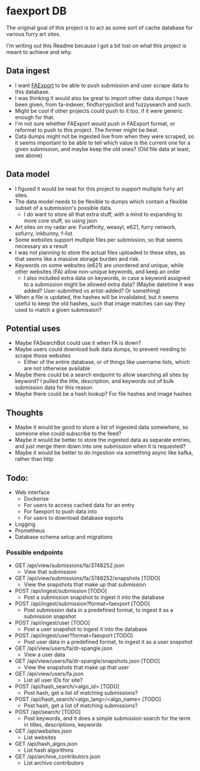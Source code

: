 # faexport DB
The original goal of this project is to act as some sort of cache database for various furry art sites.

I'm writing out this Readme because I got a bit lost on what this project is meant to achieve and why.

## Data ingest
- I want [FAExport](https://github.com/Deer-Spangle/FAExport) to be able to push submission and user scrape data to this database.
- I was thinking it would also be great to import other data dumps I have been given, from fa-indexer, findfurrypicbot and fuzzysearch and such.
- Might be cool if other projects could push to it too, if it were generic enough for that.
- I'm not sure whether FAExport would push in FAExport format, or reformat to push to this project. The former might be best.
- Data dumps might not be ingested live from when they were scraped, so it seems important to be able to tell which value is the current one for a given submission, and maybe keep the old ones? (Old file data at least, see above)

## Data model
- I figured it would be neat for this project to support multiple furry art sites.
- The data model needs to be flexible to dumps which contain a flexible subset of a submission's possible data.
  - I do want to store all that extra stuff, with a mind to expanding to more core stuff, so using json
- Art sites on my radar are: Furaffinity, weasyl, e621, furry network, sofurry, inkbunny, f-list
- Some websites support multiple files per submission, so that seems necessary as a result
- I was not planning to store the actual files uploaded to these sites, as that seems like a massive storage burden and risk.
- Keywords on some websites (e621) are unordered and unique, while other websites (FA) allow non-unique keywords, and keep an order
  - I also included extra data on keywords, in case a keyword assigned to a submission might be allowed extra data? (Maybe datetime it was added? User-submitted vs artist-added? Or something)
- When a file is updated, the hashes will be invalidated, but it seems useful to keep the old hashes, such that image matches can say they used to match a given submission?


## Potential uses
- Maybe FASearchBot could use it when FA is down?
- Maybe users could download bulk data dumps, to prevent needing to scrape those websites
  - Either of the entire database, or of things like username lists, which are not otherwise available
- Maybe there could be a search endpoint to allow searching all sites by keyword? I pulled the title, description, and keywords out of bulk submission data for this reason
- Maybe there could be a hash lookup? For file hashes and image hashes

## Thoughts
- Maybe it would be good to store a list of ingested data somewhere, so someone else could subscribe to the feed?
- Maybe it would be better to store the ingested data as separate entries, and just merge them down into one submission when it is requested?
- Maybe it would be better to do ingestion via something async like kafka, rather than http

## Todo:
- Web interface
  - Dockerise
  - For users to access cached data for an entry
  - For faexport to push data into
  - For users to download database exports
- Logging
- Prometheus
- Database schema setup and migrations

### Possible endpoints
- GET /api/view/submissions/fa/3748252.json
  - View that submission
- GET /api/view/submissions/fa/3748252/snapshots [TODO]
  - View the snapshots that make up that submission
- POST /api/ingest/submission [TODO]
  - Post a submission snapshot to ingest it into the database
- POST /api/ingest/submission?format=faexport [TODO]
  - Post submission data in a predefined format, to ingest it as a submission snapshot
- POST /api/ingest/user [TODO]
  - Post a user snapshot to ingest it into the database
- POST /api/ingest/user?format=faexport [TODO]
  - Post user data in a predefined format, to ingest it as a user snapshot
- GET /api/view/users/fa/dr-spangle.json
  - View a user data
- GET /api/view/users/fa/dr-spangle/snapshots.json [TODO]
  - View the snapshots that make up that user
- GET /api/view/users/fa.json
  - List all user IDs for site?
- POST /api/hash_search/<algo_id> [TODO]
  - Post hash, get a list of matching submissions?
- POST /api/hash_search/<algo_lang>/<algo_name> [TODO]
  - Post hash, get a list of matching submissions?
- POST /api/search/ [TODO]
  - Post keywords, and it does a simple submission search for the term in titles, descriptions, keywords
- GET /api/websites.json
  - List websites
- GET /api/hash_algos.json
  - List hash algorithms
- GET /api/archive_contributors.json
  - List archive contributors

